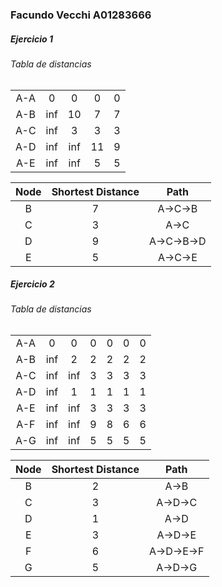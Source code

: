 ### Facundo Vecchi A01283666

##### Ejercicio 1
###### Tabla de distancias
|     |     |     |     |     |
|:---:|:---:|:---:|:---:|:---:|
| A-A |  0  |  0  |  0  |  0  |
| A-B | inf | 10  |  7  |  7  |
| A-C | inf |  3  |  3  |  3  |
| A-D | inf | inf | 11  |  9  |
| A-E | inf | inf |  5  |  5  |

| Node | Shortest Distance |    Path    |
|:----:|:-----------------:|:----------:|
|  B   |         7         |  A->C->B   |
|  C   |         3         |    A->C    |
|  D   |         9         | A->C->B->D |
|  E   |         5         |  A->C->E   |


##### Ejercicio 2

###### Tabla de distancias
|     |     |     |     |     |     |     | 
|:---:|:---:|:---:|:---:|:---:|:---:|:---:|
| A-A |  0  |  0  |  0  |  0  |  0  |  0  |
| A-B | inf |  2  |  2  |  2  |  2  |  2  |
| A-C | inf | inf |  3  |  3  |  3  |  3  |
| A-D | inf |  1  |  1  |  1  |  1  |  1  |
| A-E | inf | inf |  3  |  3  |  3  |  3  |
| A-F | inf | inf |  9  |  8  |  6  |  6  |
| A-G | inf | inf |  5  |  5  |  5  |  5  |


| Node | Shortest Distance |    Path    |
|:----:|:-----------------:|:----------:|
|  B   |         2         |    A->B    |
|  C   |         3         |  A->D->C   |
|  D   |         1         |    A->D    |
|  E   |         3         |  A->D->E   |
|  F   |         6         | A->D->E->F | 
|  G   |         5         |  A->D->G   |

